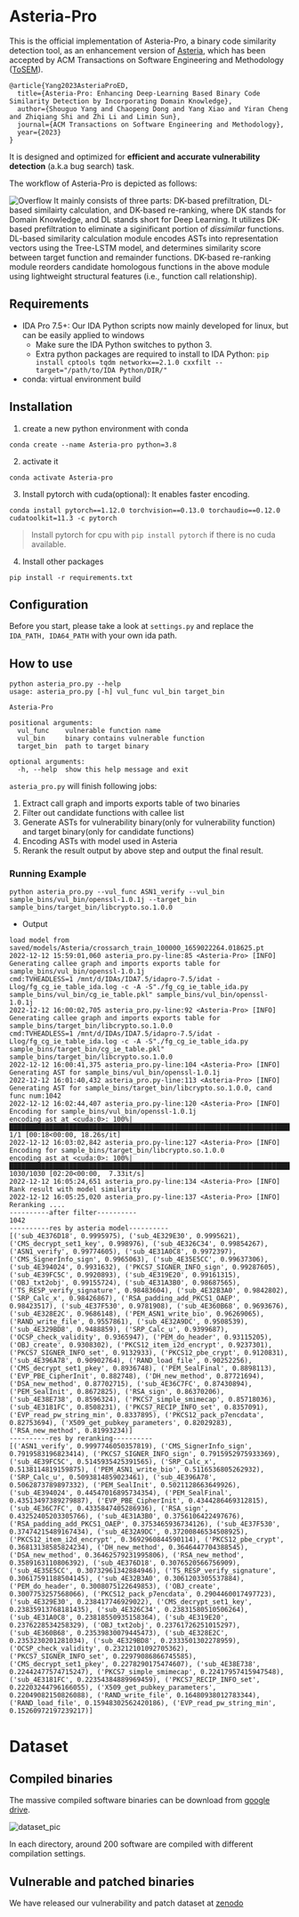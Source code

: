 # Asteria-Pro
This is the official implementation of Asteria-Pro, a binary code similarity detection tool, as an enhancement version of [Asteria](https://github.com/Asteria-BCSD/Asteria), which has been accepted by ACM Transactions on Software Engineering and Methodology ([ToSEM](https://dl.acm.org/doi/10.1145/3604611)). 

```
@article{Yang2023AsteriaProED,
  title={Asteria-Pro: Enhancing Deep-Learning Based Binary Code Similarity Detection by Incorporating Domain Knowledge},
  author={Shouguo Yang and Chaopeng Dong and Yang Xiao and Yiran Cheng and Zhiqiang Shi and Zhi Li and Limin Sun},
  journal={ACM Transactions on Software Engineering and Methodology},
  year={2023}
}
```

It is designed and optimized for **efficient and accurate vulnerability detection** (a.k.a bug search) task.

The workflow of Asteria-Pro is depicted as follows:

![Overflow](./pics/FAsteria_workflow_page-0001.jpg "Overflow")
It mainly consists of three parts: DK-based prefiltration, DL-based similairty calculation, and DK-based re-ranking, where DK stands for Domain Knowledge, and DL stands short for Deep Learning.
It utilizes DK-based prefiltration to eliminate a siginificant portion of *dissimilar* functions.
DL-based similarity calculation module encodes ASTs into representation vectors using the Tree-LSTM model, and determines similarity score between target function and remainder functions.
DK-based re-ranking module reorders candidate homologous functions in the above module using 
lightweight structural features (i.e., function call relationship).

## Requirements
- IDA Pro 7.5+: Our IDA Python scripts now mainly developed for linux, but can be easily applied to windows
  - Make sure the IDA Python switches to python 3.
  - Extra python packages are required to install to IDA Python: `pip install cptools tqdm networkx==2.1.0 cxxfilt --target="/path/to/IDA Python/DIR/"`
- conda:  virtual environment build

## Installation
1. create a new python environment with conda
```shell
conda create --name Asteria-pro python=3.8
```
2. activate it
```
conda activate Asteria-pro
```

3. Install pytorch with cuda(optional): It enables faster encoding.
```shell
conda install pytorch==1.12.0 torchvision==0.13.0 torchaudio==0.12.0 cudatoolkit=11.3 -c pytorch
```
> Install pytorch for cpu with `pip install pytorch` if there is no cuda available.

4. Install other packages 
```shell
pip install -r requirements.txt
```
## Configuration
Before you start, please take a look at `settings.py` and replace the `IDA_PATH, IDA64_PATH` with your own ida path.

## How to use
```
python asteria_pro.py --help
usage: asteria_pro.py [-h] vul_func vul_bin target_bin

Asteria-Pro

positional arguments:
  vul_func    vulnerable function name
  vul_bin     binary contains vulnerable function
  target_bin  path to target binary

optional arguments:
  -h, --help  show this help message and exit
```

`asteria_pro.py` will finish following jobs:
1. Extract call graph and imports exports table of two binaries
2. Filter out candidate functions with callee list 
3. Generate ASTs for vulnerability binary(only for vulnerability function) and target binary(only for candidate functions)
4. Encoding ASTs with model used in Asteria
5. Rerank the result output by above step and output the final result.

### Running Example

```
python asteria_pro.py --vul_func ASN1_verify --vul_bin sample_bins/vul_bin/openssl-1.0.1j --target_bin sample_bins/target_bin/libcrypto.so.1.0.0
```

* Output

```
load model from saved/models/Asteria/crossarch_train_100000_1659022264.018625.pt
2022-12-12 15:59:01,060 asteria_pro.py-line:85 <Asteria-Pro> [INFO] Generating callee graph and imports exports table for sample_bins/vul_bin/openssl-1.0.1j
cmd:TVHEADLESS=1 /mnt/d/IDAs/IDA7.5/idapro-7.5/idat -Llog/fg_cg_ie_table_ida.log -c -A -S"./fg_cg_ie_table_ida.py sample_bins/vul_bin/cg_ie_table.pkl" sample_bins/vul_bin/openssl-1.0.1j
2022-12-12 16:00:02,705 asteria_pro.py-line:92 <Asteria-Pro> [INFO] Generating callee graph and imports exports table for sample_bins/target_bin/libcrypto.so.1.0.0
cmd:TVHEADLESS=1 /mnt/d/IDAs/IDA7.5/idapro-7.5/idat -Llog/fg_cg_ie_table_ida.log -c -A -S"./fg_cg_ie_table_ida.py sample_bins/target_bin/cg_ie_table.pkl" sample_bins/target_bin/libcrypto.so.1.0.0
2022-12-12 16:00:41,375 asteria_pro.py-line:104 <Asteria-Pro> [INFO] Generating AST for sample_bins/vul_bin/openssl-1.0.1j
2022-12-12 16:01:40,432 asteria_pro.py-line:113 <Asteria-Pro> [INFO] Generating AST for sample_bins/target_bin/libcrypto.so.1.0.0, cand func num:1042
2022-12-12 16:02:44,407 asteria_pro.py-line:120 <Asteria-Pro> [INFO] Encoding for sample_bins/vul_bin/openssl-1.0.1j
encoding ast at <cuda:0>: 100%|███████████████████████████████████████████████████████████████████████████████████████████████████████████████████████████████████████████████████████████████████████████████████████████████████████████████████████████████████████████████████| 1/1 [00:18<00:00, 18.26s/it]
2022-12-12 16:03:02,842 asteria_pro.py-line:127 <Asteria-Pro> [INFO] Encoding for sample_bins/target_bin/libcrypto.so.1.0.0
encoding ast at <cuda:0>: 100%|█████████████████████████████████████████████████████████████████████████████████████████████████████████████████████████████████████████████████████████████████████████████████████████████████████████████████████████████████████████████| 1030/1030 [02:20<00:00,  7.33it/s]
2022-12-12 16:05:24,651 asteria_pro.py-line:134 <Asteria-Pro> [INFO] Rank result with model similarity
2022-12-12 16:05:25,020 asteria_pro.py-line:137 <Asteria-Pro> [INFO] Reranking ....
----------after filter----------
1042
----------res by asteria model----------
[('sub_4E376D18', 0.9995975), ('sub_4E329E30', 0.9995621), ('CMS_decrypt_set1_key', 0.998976), ('sub_4E326C34', 0.99854267), ('ASN1_verify', 0.99774605), ('sub_4E31A0C8', 0.9972397), ('CMS_SignerInfo_sign', 0.9965063), ('sub_4E35E5CC', 0.99637306), ('sub_4E394024', 0.9931632), ('PKCS7_SIGNER_INFO_sign', 0.99287605), ('sub_4E39FC5C', 0.9920893), ('sub_4E319E20', 0.99161315), ('OBJ_txt2obj', 0.99155724), ('sub_4E31A3B0', 0.98687565), ('TS_RESP_verify_signature', 0.98483604), ('sub_4E32B3A0', 0.9842802), ('SRP_Calc_x', 0.98426867), ('RSA_padding_add_PKCS1_OAEP', 0.98423517), ('sub_4E37F530', 0.9781908), ('sub_4E360B68', 0.9693676), ('sub_4E328E2C', 0.9686148), ('PEM_ASN1_write_bio', 0.96269065), ('RAND_write_file', 0.9557861), ('sub_4E32A9DC', 0.9508539), ('sub_4E329BD8', 0.9488859), ('SRP_Calc_u', 0.9399687), ('OCSP_check_validity', 0.9365947), ('PEM_do_header', 0.93115205), ('OBJ_create', 0.9308302), ('PKCS12_item_i2d_encrypt', 0.9237301), ('PKCS7_SIGNER_INFO_set', 0.9132933), ('PKCS12_pbe_crypt', 0.9120831), ('sub_4E396A78', 0.90902764), ('RAND_load_file', 0.90252256), ('CMS_decrypt_set1_pkey', 0.8936748), ('PEM_SealFinal', 0.8898113), ('EVP_PBE_CipherInit', 0.882748), ('DH_new_method', 0.87721694), ('DSA_new_method', 0.87702715), ('sub_4E36C7FC', 0.87430894), ('PEM_SealInit', 0.8672825), ('RSA_sign', 0.86370206), ('sub_4E38E738', 0.8596324), ('PKCS7_simple_smimecap', 0.85718036), ('sub_4E3181FC', 0.8508231), ('PKCS7_RECIP_INFO_set', 0.8357091), ('EVP_read_pw_string_min', 0.8337895), ('PKCS12_pack_p7encdata', 0.82753694), ('X509_get_pubkey_parameters', 0.82029283), ('RSA_new_method', 0.81993234)]
----------res by reranking----------
[('ASN1_verify', 0.9997746050357819), ('CMS_SignerInfo_sign', 0.7919583196823414), ('PKCS7_SIGNER_INFO_sign', 0.7915952975933369), ('sub_4E39FC5C', 0.5145935425391565), ('SRP_Calc_x', 0.5138114819159875), ('PEM_ASN1_write_bio', 0.5116536805262932), ('SRP_Calc_u', 0.5093814859023461), ('sub_4E396A78', 0.5062873789897332), ('PEM_SealInit', 0.5021128663649926), ('sub_4E394024', 0.44547016895734354), ('PEM_SealFinal', 0.43513497389279887), ('EVP_PBE_CipherInit', 0.4344286469312815), ('sub_4E36C7FC', 0.4335847405286936), ('RSA_sign', 0.43252405203305766), ('sub_4E31A3B0', 0.3756106422497676), ('RSA_padding_add_PKCS1_OAEP', 0.3753465936734126), ('sub_4E37F530', 0.37474215489167434), ('sub_4E32A9DC', 0.37200846534508925), ('PKCS12_item_i2d_encrypt', 0.3692960844590114), ('PKCS12_pbe_crypt', 0.36813138585824234), ('DH_new_method', 0.3646447704388545), ('DSA_new_method', 0.36462579231995806), ('RSA_new_method', 0.3589163110806392), ('sub_4E376D18', 0.3076520566756909), ('sub_4E35E5CC', 0.30732961342884946), ('TS_RESP_verify_signature', 0.30617591188504145), ('sub_4E32B3A0', 0.3061203305537884), ('PEM_do_header', 0.3008075122649853), ('OBJ_create', 0.3007753257568066), ('PKCS12_pack_p7encdata', 0.2904460017497723), ('sub_4E329E30', 0.238417746929022), ('CMS_decrypt_set1_key', 0.23835913768181435), ('sub_4E326C34', 0.23831580510506264), ('sub_4E31A0C8', 0.23818550935158364), ('sub_4E319E20', 0.2376228534258329), ('OBJ_txt2obj', 0.23761726251015297), ('sub_4E360B68', 0.23539830079445473), ('sub_4E328E2C', 0.2353230201281034), ('sub_4E329BD8', 0.2333501302278959), ('OCSP_check_validity', 0.23212101092705362), ('PKCS7_SIGNER_INFO_set', 0.22979086866745585), ('CMS_decrypt_set1_pkey', 0.2278290175474607), ('sub_4E38E738', 0.22442477574715247), ('PKCS7_simple_smimecap', 0.22417957415947548), ('sub_4E3181FC', 0.22354384889969459), ('PKCS7_RECIP_INFO_set', 0.22203244796166055), ('X509_get_pubkey_parameters', 0.22049082150826088), ('RAND_write_file', 0.16480938012783344), ('RAND_load_file', 0.15948302562420186), ('EVP_read_pw_string_min', 0.15260972197239217)]
```


# Dataset

## Compiled binaries 
The massive compiled software binaries can be download from [google drive](https://drive.google.com/file/d/1NZALJqz5W4jowrhXdWWRfuT8fRJfBQ5z/view?usp=sharing).

![dataset_pic](./pics/dataset_1.bmp)

In each directory, around 200 software are compiled with different compilation settings. 


## Vulnerable and patched binaries
We have released our vulnerability and patch dataset at [zenodo](https://zenodo.org/record/7928860#.ZGGPvkDP0UF)
